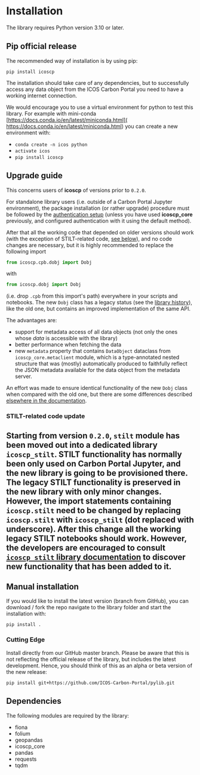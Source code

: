 # Installation
The library requires Python version 3.10 or later.

## Pip official release
The recommended way of installation is by using pip:

	pip install icoscp
	
The installation should take care of any dependencies, but to
successfully access any data object from the ICOS Carbon Portal you need
to have a working internet connection.  
  
We would encourage you to use a virtual environment for python to test
this library. For example with mini-conda
[https://docs.conda.io/en/latest/miniconda.html](
https://docs.conda.io/en/latest/miniconda.html) you can create a new
environment with:

- `conda create -n icos python`
- `activate icos`
- `pip install icoscp`

## Upgrade guide
This concerns users of **icoscp** of versions prior to `0.2.0`.

For standalone library users (i.e. outside of a Carbon Portal Jupyter
environment), the package installation (or rather upgrade) procedure must be
followed by the [authentication setup](getting_started.md#authentication)
(unless you have used **icoscp_core** previously, and configured
authentication with it using the default method).

After that all the working code that depended on older versions should work
(with the exception of STILT-related code, [see below](#stilt-related-code-update)),
and no code changes are necessary, but it is highly recommended to replace the
following import
```python
from icoscp.cpb.dobj import Dobj
```
with
```python
from icoscp.dobj import Dobj
```

(i.e. drop `.cpb` from this import's path) everywhere in your scripts and
notebooks. The new `Dobj` class has a legacy status (see the
[library history](index.md#the-history-and-the-new-role-of-the-library)), like
the old one, but contains an improved implementation of the same API.  

<div style="margin-bottom: 1em">
The advantages are:
</div>

- support for metadata access of all data objects (not only the ones whose
  *data* is accessible with the library)
- better performance when fetching the data
- new `metadata` property that contains `DataObject` dataclass from
  `icoscp_core.metaclient` module, which is a type-annotated nested structure
  that was (mostly) automatically produced to faithfully reflect the JSON
  metadata available for the data object from the metadata server.

An effort was made to ensure identical functionality of the new `Dobj` class
when compared with the old one, but there are some differences described
[elsewhere in the documentation](modules.md#original-legacy-dobj).

### STILT-related code update
Starting from version `0.2.0`, `stilt` module has been moved out into a
dedicated library `icoscp_stilt`. STILT functionality has normally been
only used on Carbon Portal Jupyter, and the new library is going to be
provisioned there. The legacy STILT functionality is preserved in the
new library with only minor changes. However, the import statements
containing `icoscp.stilt` need to be changed by replacing `icoscp.stilt`
with `icoscp_stilt` (dot replaced with underscore). After this change
all the working legacy STILT notebooks should work. However, the
developers are encouraged to consult [`icoscp_stilt` library
documentation](https://icos-carbon-portal.github.io/pylib/icoscp_stilt/)
to discover new functionality that has been added to it.
---

## Manual installation
If you would like to install the latest version (branch from GitHub),
you can download / fork the repo navigate to the library folder and
start the installation with:
```shell
pip install .
```

### Cutting Edge
Install directly from our GitHub master branch. Please be aware that
this is not reflecting the official release of the library, but includes
the latest development. Hence, you should think of this as an alpha or
beta version of the new release:
```shell
pip install git+https://github.com/ICOS-Carbon-Portal/pylib.git
```

## Dependencies
The following modules are required by the library:

- fiona
- folium
- geopandas
- icoscp_core
- pandas
- requests
- tqdm
